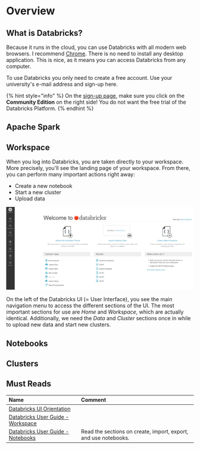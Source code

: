 # Overview

## What is Databricks?

Because it runs in the cloud, you can use Databricks with all modern web browsers. I recommend [Chrome](https://www.google.de/chrome/). There is no need to install any desktop application. This is nice, as it means you can access Databricks from any computer.

To use Databricks you only need to create a free account. Use your university's e-mail address and sign-up here.

{% hint style="info" %}
On the [sign-up page](https://databricks.com/try-databricks), make sure you click on the **Community Edition** on the right side! You do not want the free trial of the Databricks Platform.
{% endhint %}

## Apache Spark

## Workspace

When you log into Databricks, you are taken directly to your workspace. More precisely, you'll see the landing page of your workspace. From there, you can perform many important actions right away:

* Create a new notebook
* Start a new cluster
* Upload data

![Landing page of Databricks Community Edition](../../../.gitbook/assets/databricks_ui.png)

On the left of the Databricks UI \(= User Interface\), you see the main navigation menu to access the different sections of the UI. The most important sections for use are _Home_ and _Workspace_, which are actually identical. Additionally, we need the _Data_ and _Cluster_ sections once in while to upload new data and start new clusters.

## Notebooks

## Clusters

## Must Reads

| Name | Comment |
| :--- | :--- |
| [Databricks UI Orientation](https://docs.databricks.com/getting-started/quick-start.html#step-1-orient-yourself-to-the-databricks-ui) |  |
| [Databricks User Guide - Workspace](https://docs.databricks.com/user-guide/workspace.html#workspace) |  |
| [Databricks User Guide - Notebooks](https://docs.databricks.com/user-guide/notebooks/index.html#notebooks) | Read the sections on create, import, export, and use notebooks. |



